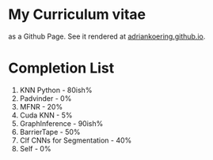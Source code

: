 # My Curriculum vitae

as a Github Page. See it rendered at [adriankoering.github.io](https://adriankoering.github.io/).


# Completion List
1. KNN Python - 80ish%
2. Padvinder - 0%
3. MFNR - 20%
4. Cuda KNN - 5%
5. GraphInference - 90ish%
6. BarrierTape - 50%
7. Clf CNNs for Segmentation - 40%
8. Self - 0%
